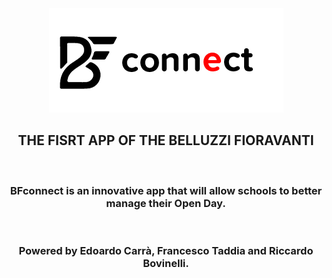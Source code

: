 <div align="center"><img src="application/app/src/main/res/drawable/ic_bf_connect_horizontal.png" alt="BFconnect Logo"><br>
<h2>THE FISRT APP OF THE BELLUZZI FIORAVANTI</h2></div>
<br>
<h3 align="center">BFconnect is an innovative app that will allow schools to better manage their Open Day.</h3><br>
<h3 align="center">Powered by Edoardo Carrà, Francesco Taddia and Riccardo Bovinelli.</h3>

